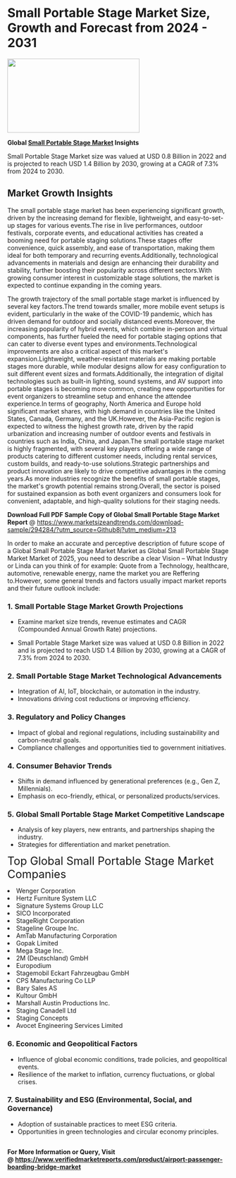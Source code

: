 <H1>Small Portable Stage Market Size, Growth and Forecast from 2024 - 2031</H1><img class="aligncenter size-medium wp-image-584254" src="https://thirdeyenews.in/wp-content/uploads/2024/09/Global-Market-Research-300x168.jpeg" alt="" width="300" height="168" /><p><strong>Global&nbsp;<a href="https://www.marketsizeandtrends.com/download-sample/294284/?utm_source=Github8j?utm_medium=213">Small Portable Stage Market</a> Insights</strong></p><p>Small Portable Stage Market size was valued at USD 0.8 Billion in 2022 and is projected to reach USD 1.4 Billion by 2030, growing at a CAGR of 7.3% from 2024 to 2030.</p><p><h2>Market Growth Insights</h2> <p>The small portable stage market has been experiencing significant growth, driven by the increasing demand for flexible, lightweight, and easy-to-set-up stages for various events.The rise in live performances, outdoor festivals, corporate events, and educational activities has created a booming need for portable staging solutions.These stages offer convenience, quick assembly, and ease of transportation, making them ideal for both temporary and recurring events.Additionally, technological advancements in materials and design are enhancing their durability and stability, further boosting their popularity across different sectors.With growing consumer interest in customizable stage solutions, the market is expected to continue expanding in the coming years.</p> <p>The growth trajectory of the small portable stage market is influenced by several key factors.The trend towards smaller, more mobile event setups is evident, particularly in the wake of the COVID-19 pandemic, which has driven demand for outdoor and socially distanced events.Moreover, the increasing popularity of hybrid events, which combine in-person and virtual components, has further fueled the need for portable staging options that can cater to diverse event types and environments.Technological improvements are also a critical aspect of this market's expansion.Lightweight, weather-resistant materials are making portable stages more durable, while modular designs allow for easy configuration to suit different event sizes and formats.Additionally, the integration of digital technologies such as built-in lighting, sound systems, and AV support into portable stages is becoming more common, creating new opportunities for event organizers to streamline setup and enhance the attendee experience.In terms of geography, North America and Europe hold significant market shares, with high demand in countries like the United States, Canada, Germany, and the UK.However, the Asia-Pacific region is expected to witness the highest growth rate, driven by the rapid urbanization and increasing number of outdoor events and festivals in countries such as India, China, and Japan.The small portable stage market is highly fragmented, with several key players offering a wide range of products catering to different customer needs, including rental services, custom builds, and ready-to-use solutions.Strategic partnerships and product innovation are likely to drive competitive advantages in the coming years.As more industries recognize the benefits of small portable stages, the market's growth potential remains strong.Overall, the sector is poised for sustained expansion as both event organizers and consumers look for convenient, adaptable, and high-quality solutions for their staging needs.</p> <p><span class=""><strong>Download Full PDF Sample Copy of Global Small Portable Stage Market Report</strong> @ <a href="https://www.marketsizeandtrends.com/download-sample/294284/?utm_source=Github8j?utm_medium=213" target="_blank">https://www.marketsizeandtrends.com/download-sample/294284/?utm_source=Github8j?utm_medium=213</a></span></p><p>In order to make an accurate and perceptive description of future scope of a Global&nbsp;Small Portable Stage Market Market as Global&nbsp;Small Portable Stage Market Market of 2025, you need to describe a clear Vision &ndash; What Industry or Linda can you think of for example: Quote from a Technology, healthcare, automotive, renewable energy, name the market you are Reffering to.However, some general trends and factors usually impact market reports and their future outlook include:</p><h3>1.&nbsp;<strong>Small Portable Stage Market Growth Projections</strong></h3><ul><li>Examine market size trends, revenue estimates and CAGR (Compounded Annual Growth Rate) projections.</li><li><p>Small Portable Stage Market size was valued at USD 0.8 Billion in 2022 and is projected to reach USD 1.4 Billion by 2030, growing at a CAGR of 7.3% from 2024 to 2030.</p></li></ul><h3>2.&nbsp;<strong>Small Portable Stage Market Technological Advancements</strong></h3><ul><li>Integration of AI, IoT, blockchain, or automation in the industry.</li><li>Innovations driving cost reductions or improving efficiency.</li></ul><h3>3.&nbsp;<strong>Regulatory and Policy Changes</strong></h3><ul><li>Impact of global and regional regulations, including sustainability and carbon-neutral goals.</li><li>Compliance challenges and opportunities tied to government initiatives.</li></ul><h3>4.&nbsp;<strong>Consumer Behavior Trends</strong></h3><ul><li>Shifts in demand influenced by generational preferences (e.g., Gen Z, Millennials).</li><li>Emphasis on eco-friendly, ethical, or personalized products/services.</li></ul><h3>5.&nbsp;<strong>Global Small Portable Stage Market Competitive Landscape</strong></h3><ul><li>Analysis of key players, new entrants, and partnerships shaping the industry.</li><li>Strategies for differentiation and market penetration.</li></ul><p data-pm-slice="1 1 []"><span style="color: inherit; font-family: inherit; font-size: 25px;">Top Global Small Portable Stage Market Companies</span></p><div class="" data-test-id=""><p><li>Wenger Corporation</li><li> Hertz Furniture System LLC</li><li> Signature Systems Group LLC</li><li> SICO Incorporated</li><li> StageRight Corporation</li><li> Stageline Groupe Inc.</li><li> AmTab Manufacturing Corporation</li><li> Gopak Limited</li><li> Mega Stage Inc.</li><li> 2M (Deutschland) GmbH</li><li> Europodium</li><li> Stagemobil Eckart Fahrzeugbau GmbH</li><li> CPS Manufacturing Co LLP</li><li> Bary Sales AS</li><li> Kultour GmbH</li><li> Marshall Austin Productions Inc.</li><li> Staging Canadell Ltd</li><li> Staging Concepts</li><li> Avocet Engineering Services Limited</li></p></div><h3>6.&nbsp;<strong>Economic and Geopolitical Factors</strong></h3><ul><li>Influence of global economic conditions, trade policies, and geopolitical events.</li><li>Resilience of the market to inflation, currency fluctuations, or global crises.</li></ul><h3>7.&nbsp;<strong>Sustainability and ESG (Environmental, Social, and Governance)</strong></h3><ul><li>Adoption of sustainable practices to meet ESG criteria.</li><li>Opportunities in green technologies and circular economy principles.</li></ul><h2><strong style="font-size: 14px;">For More Information or Query, Visit @&nbsp;</strong><a style="background-color: #ffffff; font-size: 14px;" href="https://www.marketsizeandtrends.com/report/small-portable-stage-market/" target="_blank">https://www.verifiedmarketreports.com/product/airport-passenger-boarding-bridge-market</a></h2>
